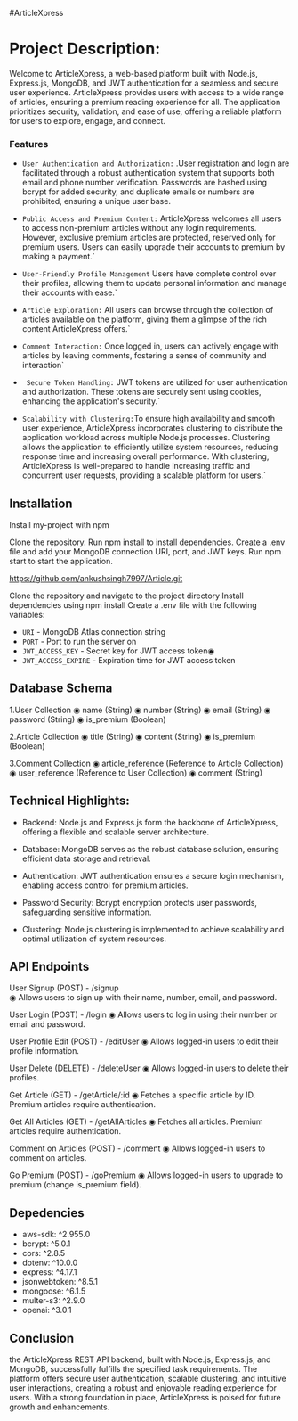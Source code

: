 
#ArticleXpress


# Project Description:

Welcome to ArticleXpress, a web-based platform built with Node.js, Express.js, MongoDB, and JWT authentication for a seamless and secure user experience. ArticleXpress provides users with access to a wide range of articles, ensuring a premium reading experience for all. The application prioritizes security, validation, and ease of use, offering a reliable platform for users to explore, engage, and connect.



### Features

* `User Authentication and Authorization:` .User registration and login are facilitated through a robust authentication system that supports both email and phone number verification. Passwords are hashed using bcrypt for added security, and duplicate emails or numbers are prohibited, ensuring a unique user base.

* `Public Access and Premium Content:` ArticleXpress welcomes all users to access non-premium articles without any login requirements. However, exclusive premium articles are protected, reserved only for premium users. Users can easily upgrade their accounts to premium by making a payment.`

* `User-Friendly Profile Management` Users have complete control over their profiles, allowing them to update personal information and manage their accounts with ease.`

* `Article Exploration:` All users can browse through the collection of articles available on the platform, giving them a glimpse of the rich content ArticleXpress offers.`

* `Comment Interaction:` Once logged in, users can actively engage with articles by leaving comments, fostering a sense of community and interaction`

* ` Secure Token Handling:` JWT tokens are utilized for user authentication and authorization. These tokens are securely sent using cookies, enhancing the application's security.`

* ` Scalability with Clustering: `To ensure high availability and smooth user experience, ArticleXpress incorporates clustering to distribute the application workload across multiple Node.js processes. Clustering allows the application to efficiently utilize system resources, reducing response time and increasing overall performance. With clustering, ArticleXpress is well-prepared to handle increasing traffic and concurrent user requests, providing a scalable platform for users.`




## Installation

Install my-project with npm

Clone the repository. Run npm install to install dependencies. Create a .env file and add your MongoDB connection URI, port, and JWT keys. Run npm start to start the application.
    
https://github.com/ankushsingh7997/Article.git



Clone the repository and navigate to the project directory
Install dependencies using npm install
Create a .env file with the following variables:
* `URI` - MongoDB Atlas connection string
* `PORT` - Port to run the server on
* `JWT_ACCESS_KEY` - Secret key for JWT access token◉ 
* `JWT_ACCESS_EXPIRE` - Expiration time for JWT access token

## Database Schema
1.User Collection
◉ name (String)
◉ number (String)
◉ email (String)
◉ password (String)
◉ is_premium (Boolean)

2.Article Collection
◉ title (String)
◉ content (String)
◉ is_premium (Boolean)

3.Comment Collection
◉ article_reference (Reference to Article Collection)
◉ user_reference (Reference to User Collection)
◉ comment (String)




## Technical Highlights:

* Backend: Node.js and Express.js form the backbone of ArticleXpress, offering a flexible and scalable server architecture.

* Database: MongoDB serves as the robust database solution, ensuring efficient data storage and retrieval.

* Authentication: JWT authentication ensures a secure login mechanism, enabling access control for premium articles.

* Password Security: Bcrypt encryption protects user passwords, safeguarding sensitive information.

* Clustering: Node.js clustering is implemented to achieve scalability and optimal utilization of system resources.


## API Endpoints
User Signup (POST) - /signup        
    ◉ Allows users to sign up with their name, number, email, and password.

User Login (POST) - /login
    ◉ Allows users to log in using their number or email and password.

User Profile Edit (POST) - /editUser
    ◉ Allows logged-in users to edit their profile information.

User Delete (DELETE) - /deleteUser
    ◉ Allows logged-in users to delete their profiles.

Get Article (GET) - /getArticle/:id
    ◉ Fetches a specific article by ID. Premium articles require authentication.

Get All Articles (GET) - /getAllArticles
    ◉ Fetches all articles. Premium articles require authentication.

Comment on Articles (POST) - /comment
    ◉ Allows logged-in users to comment on articles.

Go Premium (POST) - /goPremium
    ◉ Allows logged-in users to upgrade to premium (change is_premium field).



## Depedencies

* aws-sdk: ^2.955.0
* bcrypt: ^5.0.1
* cors: ^2.8.5
* dotenv: ^10.0.0
* express: ^4.17.1
* jsonwebtoken: ^8.5.1
* mongoose: ^6.1.5
* multer-s3: ^2.9.0
* openai: ^3.0.1




## Conclusion

 the ArticleXpress REST API backend, built with Node.js, Express.js, and MongoDB, successfully fulfills the specified task requirements. The platform offers secure user authentication, scalable clustering, and intuitive user interactions, creating a robust and enjoyable reading experience for users. With a strong foundation in place, ArticleXpress is poised for future growth and enhancements.